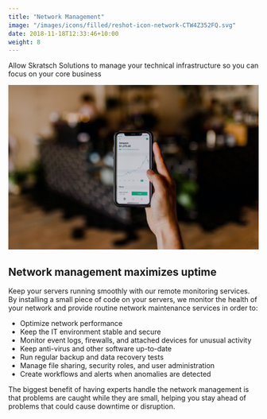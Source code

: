 ```yaml
---
title: "Network Management"
image: "/images/icons/filled/reshot-icon-network-CTW4Z352FQ.svg"
date: 2018-11-18T12:33:46+10:00
weight: 8
---
```


Allow Skratsch Solutions to manage your technical infrastructure so you can focus on your core business

![Accounting Services](/images/austin-distel-nGc5RT2HmF0-unsplash.jpg)

## Network management maximizes uptime

Keep your servers running smoothly with our remote monitoring services. By installing a small piece of code on your servers, we monitor the health of your network and provide routine network maintenance services in order to:

* Optimize network performance
* Keep the IT environment stable and secure
* Monitor event logs, firewalls, and attached devices for unusual activity
* Keep anti-virus and other software up-to-date
* Run regular backup and data recovery tests
* Manage file sharing, security roles, and user administration
* Create workflows and alerts when anomalies are detected

The biggest benefit of having experts handle the network management is that problems are caught while they are small, helping you stay ahead of problems that could cause downtime or disruption.